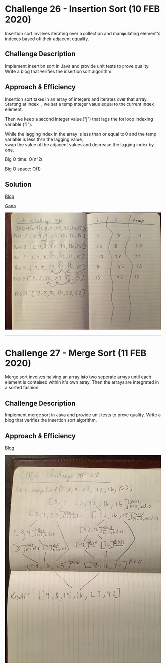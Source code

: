 # Challenge 26 - Insertion Sort (10 FEB 2020)
<!-- Short summary or background information -->
Insertion sort involves iterating over a collection and manipulating element's indexes based off their adjacent equality.

## Challenge Description
<!-- Description of the challenge -->
Implement insertion sort in Java and provide unit tests to prove quality.  Write a blog that verifies the insertion sort algorithm.

## Approach & Efficiency
<!-- What approach did you take? Why? What is the Big O space/time for this approach? -->
Insertion sort takes in an array of integers and iterates over that array.  Starting at index 1, we set a temp integer value equal to the current index element.  

Then we keep a second integer value ("j") that lags the for loop indexing variable ("i").

While the lagging index in the array is less than or equal to 0 and the temp variable is less than the lagging value,  
swap the value of the adjacent values and decrease the lagging index by one.

Big O time: O(n^2)  

Big O space: O(1) 

## Solution
<!-- Embedded whiteboard image -->
[Blog](https://github.com/micahThor/Sort/blob/master/assets/BLOG.md) 

[Code](https://github.com/micahThor/Sort/blob/master/src/main/java/com/micahThor/sort/Sort.java)  

![](https://github.com/micahThor/Sort/blob/master/assets/inserSort.jpg)

---

# Challenge 27 - Merge Sort (11 FEB 2020)
<!-- Short summary or background information -->
Merge sort involves halving an array into two seperate arrays until each element is contained within it's own array. Then the arrays are integrated in a sorted fashion.

## Challenge Description
<!-- Description of the challenge -->
Implement merge sort in Java and provide unit tests to prove quality.  Write a blog that verifies the insertion sort algorithm.

## Approach & Efficiency

[Blog](https://github.com/micahThor/Sort/blob/master/assets/BLOG.md)

![](https://github.com/micahThor/Sort/blob/master/assets/mergeSort.jpg)
